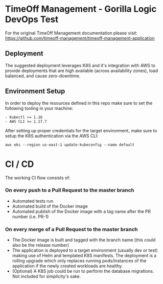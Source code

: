 
# TimeOff Management - Gorilla Logic DevOps Test

For the original TimeOff Management documentation please visit: <a href="https://github.com/timeoff-management/timeoff-management-application">https://github.com/timeoff-management/timeoff-management-application</a>


## Deployment

The suggested deployment leverages K8S and it's integration with AWS to provide deployments that are high available (across availability zones), load balanced, and cause zero-downtime.


## Environment Setup

In order to deploy the resources defined in this repo make sure to set the following tooling in your machine:

```
- Kubectl >= 1.16
- AWS CLI >= 1.17.7
```

After setting up proper credentials for the target environment, make sure to setup the K8S authentication via the AWS CLI:
```
aws eks --region us-east-1 update-kubeconfig --name default
```

# CI / CD

The working CI flow consists of:

### On every push to a Pull Request to the master branch
- Automated tests run
- Automated build of the Docker image
- Automated publish of the Docker image with a tag name after the PR number (i.e. PR-1)


### On every merge of a Pull Request to the master branch
- The Docker image is built and tagged with the branch name (this could also be the release number)
- The application is deployed to a target environment (usually dev or test) making use of Helm and templated K8S manifests. The deployment is a rolling upgrade which  only replaces running pods/instances of the application if the newly created workloads are healthy.
- (Optional) A K8S job could be run to perform the database migrations. Not included for simplicity's sake.

